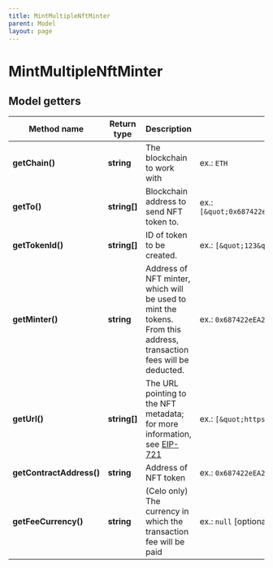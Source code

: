 ```yaml
---
title: MintMultipleNftMinter
parent: Model
layout: page
---
```


# MintMultipleNftMinter

## Model getters

Method name | Return type | Description | Notes
------------ | ------------- | ------------- | -------------
**getChain()** | **string** | The blockchain to work with | ex.: `ETH`
**getTo()** | **string[]** | Blockchain address to send NFT token to. | ex.: `[&quot;0x687422eEA2cB73B5d3e242bA5456b782919AFc85&quot;]`
**getTokenId()** | **string[]** | ID of token to be created. | ex.: `[&quot;123&quot;]`
**getMinter()** | **string** | Address of NFT minter, which will be used to mint the tokens. From this address, transaction fees will be deducted. | ex.: `0x687422eEA2cB73B5d3e242bA5456b782919AFc85`
**getUrl()** | **string[]** | The URL pointing to the NFT metadata; for more information, see <a href="https://eips.ethereum.org/EIPS/eip-721#specification" target="_blank">EIP-721</a> | ex.: `[&quot;https://my_token_data.com&quot;]`
**getContractAddress()** | **string** | Address of NFT token | ex.: `0x687422eEA2cB73B5d3e242bA5456b782919AFc85`
**getFeeCurrency()** | **string** | (Celo only) The currency in which the transaction fee will be paid | ex.: `null` [optional]

